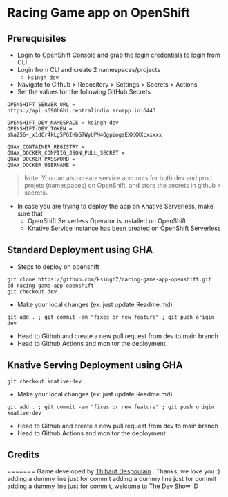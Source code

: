 Racing Game app on OpenShift
========================

## Prerequisites

- Login to OpenShift Console and grab the login credentials to login from CLI
- Login from CLI and create 2 namespaces/projects
  - `ksingh-dev`
- Navigate to Github > Repository > Settings > Secrets > Actions
- Set the values for the following GitHub Secrets
```
OPENSHIFT_SERVER_URL = https://api.s690b6hi.centralindia.aroapp.io:6443

OPENSHIFT_DEV_NAMESPACE = ksingh-dev
OPENSHIFT-DEV_TOKEN = sha256~_x1dCr4kLg5PGIHbG7WyUPM4OgpiogsEXXXXXcxxxxx

QUAY_CONTAINER_REGISTRY =
QUAY_DOCKER_CONFIIG_JSON_PULL_SECRET =
QUAY_DOCKER_PASSWORD =
QUAY_DOCKER_USERNAME =

```

> Note: You can also create service accounts for both dev and prod projets (namespaces) on OpenShift, and store the secrets in github > secrets\

- In case you are trying to deploy the app on Knative Serverless, make sure that
  - OpenShift Serverless Operator is installed on OpenShift
  - Knative Service Instance has been created on OpenShift Serverless

## Standard Deployment using GHA
- Steps to deploy on openshift

```
git clone https://github.com/ksingh7/racing-game-app-openshift.git
cd racing-game-app-openshift
git checkout dev
```
- Make your local changes (ex: just update Readme.md)
```
git add . ; git commit -am "fixes or new feature" ; git push origin dev
```
- Head to Github and create a new pull request from dev to main branch
- Head to Github Actions and monitor the deployment

## Knative Serving Deployment using GHA

```
git checkout knative-dev
```
- Make your local changes (ex: just update Readme.md)
```
git add . ; git commit -am "fixes or new feature" ; git push origin knative-dev
```
- Head to Github and create a new pull request from dev to main branch
- Head to Github Actions and monitor the deployment


## Credits
=======
Game developed by [Thibaut Despoulain](http://bkcore.com) . Thanks, we love you :)
adding a dummy line just for commit
adding a dummy line just for commit
adding a dummy line just for commit, welcome to The Dev Show :D